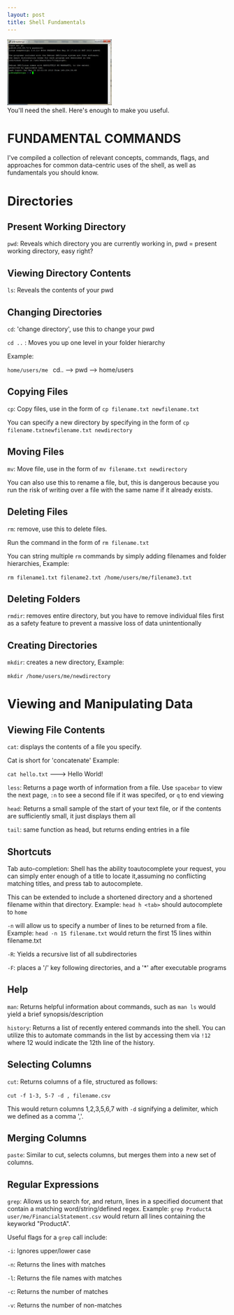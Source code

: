 ```yaml
---
layout: post
title: Shell Fundamentals
---
```

<img src="/Images/shell.jpg" class="inline"/><br>
You'll need the shell. Here's enough to make you useful.

# FUNDAMENTAL COMMANDS

I've compiled a collection of relevant concepts, commands, flags, and approaches for common data-centric uses
of the shell, as well as fundamentals you should know. 

# Directories

## Present Working Directory

`pwd`: Reveals which directory you are currently working in, pwd = present working directory, easy right?

## Viewing Directory Contents

`ls`: Reveals the contents of your pwd

## Changing Directories

`cd`: 'change directory', use this to change your pwd

`cd ..` : Moves you up one level in your folder hierarchy 

Example:

`home/users/me ` cd.. --> pwd --> home/users

## Copying Files

`cp`: Copy files, use in the form of `cp filename.txt newfilename.txt` 

You can specify a new directory by specifying in the form of `cp filename.txtnewfilename.txt newdirectory`

## Moving Files

`mv`: Move file, use in the form of `mv filename.txt newdirectory` 

You can also use this to rename a file, but, this is dangerous because you run the risk of 
writing over a file with the same name if it already exists.

## Deleting Files

`rm`: remove, use this to delete files. 

Run the command in the form of `rm filename.txt`  

You can string multiple `rm` commands by simply adding filenames and folder hierarchies, Example: 

`rm filename1.txt filename2.txt /home/users/me/filename3.txt`

## Deleting Folders

`rmdir`: removes entire directory, but you have to remove individual files first as 
a safety feature to prevent a massive loss of data unintentionally

## Creating Directories 

`mkdir`: creates a new directory, Example:

`mkdir /home/users/me/newdirectory`

# Viewing and Manipulating Data

## Viewing File Contents 

`cat`: displays the contents of a file you specify. 

Cat is short for 'concatenate' Example: 

`cat hello.txt` ---> Hello World!

`less`: Returns a page worth of information from a file. Use `spacebar` to view the next page, `:n` to see a second 
file if it was specifed, or `q` to end viewing

`head`: Returns a small sample of the start of your text file, or if the contents are sufficiently small, it just 
displays them all

`tail`: same function as head, but returns ending entries in a file

## Shortcuts

Tab auto-completion:  Shell has the ability toautocomplete your request, you can simply 
enter enough of a title to locate it,assuming no conflicting matching titles, and press tab to autocomplete.

This can be extended to include a shortened directory and a shortened filename within that directory. Example: 
`head h <tab>` should autocomplete to `home`

`-n`  will allow us to specify a number of lines to be returned from a file. Example: 
`head -n 15 filename.txt` would return the first 15 lines within filename.txt

`-R`: Yields a recursive list of all subdirectories

`-F`: places a '/' key following directories, and a '*' after executable programs 

## Help

`man`: Returns helpful information about commands, such as `man ls` would yield a brief synopsis/description

`history`: Returns a list of recently entered commands into the shell. You can utilize this to automate commands in the list by accessing them via `!12` where 12 would indicate the 12th line of the history.

## Selecting Columns

`cut`: Returns columns of a file, structured as follows:

`cut -f 1-3, 5-7 -d , filename.csv`

This would return columns 1,2,3,5,6,7 with `-d` signifying a delimiter, which we defined as a comma ','.

## Merging Columns
`paste`: Similar to cut, selects columns, but merges them into a new set of columns.

## Regular Expressions
`grep`: Allows us to search for, and return, lines in a specified document that contain a matching word/string/defined regex. Example:
`grep ProductA user/me/FinancialStatement.csv` would return all lines containing the keyworkd "ProductA". 

Useful flags for a `grep` call include:

`-i`: Ignores upper/lower case

`-n`: Returns the lines with matches

`-l`: Returns the file names with matches

`-c`: Returns the number of matches

`-v`: Returns the number of non-matches
